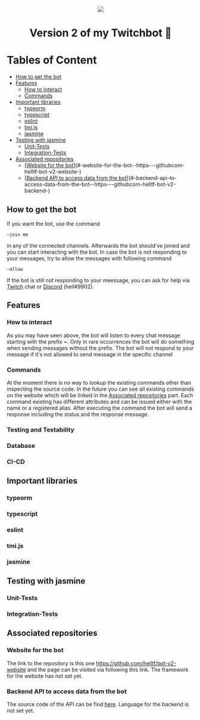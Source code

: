 <div align="center">
		<img src="https://github.com/helltf/helltfbot-v2/actions/workflows/build-test.yml/badge.svg">
</div>
<h1 align=center>Version 2 of my Twitchbot 🤖</h1>

# Tables of Content

- [How to get the bot](#how-to-get-the-bot)
- [Features](#features)
  * [How to interact](#how-to-interact)
  * [Commands](#commands)
- [Important libraries](#important-libraries)
  * [typeorm](#typeorm)
  * [typescript](#typescript)
  * [eslint](#eslint)
  * [tmi.js](#tmijs)
  * [jasmine](#jasmine)
- [Testing with jasmine](#testing-with-jasmine)
  * [Unit-Tests](#unit-tests)
  * [Integration-Tests](#integration-tests)
- [Associated repositories](#associated-repositories)
  * [[Website for the bot](https://github.com/helltf/bot-v2-website)](#-website-for-the-bot--https---githubcom-helltf-bot-v2-website-)
  * [[Backend API to access data from the bot](https://github.com/helltf/bot-v2-backend)](#-backend-api-to-access-data-from-the-bot--https---githubcom-helltf-bot-v2-backend-)


## How to get the bot

If you want the bot, use the command
```
~join me
```
in any of the connected channels.
Afterwards the bot should've joined and you can start interacting with the bot.
In case the bot is not responding to your messages, try to allow the messages with following command

```
~allow
```

If the bot is still not responding to your meessage, you can ask for help via [Twitch](https://twitch.tv/helltf) chat or [Discord](https://discord.com/channels/@me/296688575704072192) (hell#9902).

## Features

### How to interact
As you may have seen above, the bot will listen to every chat message starting with the prefix **~**.
Only in rare occurrences the bot will do something when sending messages without the prefix.
The bot will not respond to your message if it's not allowed to send message in the specific channel

### Commands

At the moment there is no way to lookup the existing commands other than inspecting the source code.
In the future you can see all existing commands on the website which will be linked in the [Associated repositories](#associated-repositories) part.
Each command existing has different attributes and can be issued either with the name or a registered alias.
After executing the command the bot will send a response including the status and the response message.

### Testing and Testability

### Database

### CI-CD

## Important libraries

### typeorm

### typescript

### eslint

### tmi.js

### jasmine

## Testing with jasmine

### Unit-Tests

### Integration-Tests

## Associated repositories

### Website for the bot

The link to the repository is this one https://github.com/helltf/bot-v2-website and the page can be visited via following this link.
The framework for the website has not set yet.

### Backend API to access data from the bot
The source code of the API can be find [here](https://github.com/helltf/bot-v2-backend).
Language for the backend is not set yet.